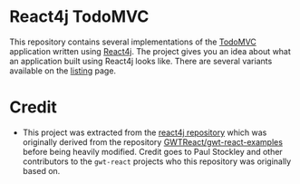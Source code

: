 # React4j TodoMVC

This repository contains several implementations of the [TodoMVC](http://todomvc.com/) application written using
[React4j](https://react4j.github.io). The project gives you an idea about what an application built using React4j
looks like. There are several variants available on the [listing](https://react4j.github.io/todomvc/) page.

# Credit

* This project was extracted from the [react4j repository](https://github.com/react4j/react4j) which was originally
  derived from the repository [GWTReact/gwt-react-examples](https://github.com/GWTReact/gwt-react-examples) before
  being heavily modified. Credit goes to Paul Stockley and other contributors to the `gwt-react` projects who this
  repository was originally based on.
